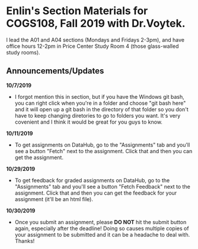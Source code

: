 # Enlin's Section Materials for COGS108, Fall 2019 with Dr.Voytek.
I lead the A01 and A04 sections (Mondays and Fridays 2-3pm), and have office hours 12-2pm in Price Center Study Room 4 (those glass-walled study rooms).

## Announcements/Updates

__10/7/2019__
- I forgot mention this in section, but if you have the Windows git bash, you can right click when you're in a folder and choose "git bash here" and it will open up a git bash in the directory of that folder so you don't have to keep changing diretories to go to folders you want. It's very covenient and I think it would be great for you guys to know.

__10/11/2019__
- To get assignments on DataHub, go to the "Assignments" tab and you'll see a button "Fetch" next to the assignment. Click that and then you can get the assignment.

__10/29/2019__
- To get feedback for graded assignments on DataHub, go to the "Assignments" tab and you'll see a button "Fetch Feedback" next to the assignment. Click that and then you can get the feedback for your assignment (it'll be an html file).

__10/30/2019__
- Once you submit an assignment, please __DO NOT__ hit the submit button again, especially after the deadline! Doing so causes multiple copies of your assignment to be submitted and it can be a headache to deal with. Thanks!
